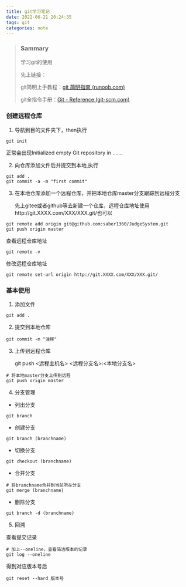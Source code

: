 ```yaml
---
title: git学习笔记
date: 2022-06-21 20:24:35
tags: git
categories: note
---
```


> ### Sammary
>
> 学习git的使用
>
> 先上链接：
>
> git简明上手教程：[git 简明指南 (runoob.com)](https://www.runoob.com/manual/git-guide/)
>
> git全指令手册：[Git - Reference (git-scm.com)](http://git-scm.com/docs)

<!--more-->

### 创建远程仓库

1. 导航到目的文件夹下，then执行

```git
git init
```

正常会出现Initialized empty Git repository in .......

2. 向仓库添加文件后并提交到本地,执行

```git
git add .
git commit -a -m "first commit"
```

3. 在本地仓库添加一个远程仓库，并把本地仓库master分支跟踪到远程分支

   先上gitee或者github等去新建一个仓库，远程仓库地址使用http://git.XXXX.com/XXX/XXX.git/也可以

```
git remote add origin git@github.com:saber1360/JudgeSystem.git
git push origin master
```

查看远程仓库地址

```git
git remote -v
```

修改远程仓库地址

```git
git remote set-url origin http://git.XXXX.com/XXX/XXX.git/
```

### 基本使用

1. 添加文件

```git
git add .
```

2. 提交到本地仓库

```git
git commit -m "注释"
```

3. 上传到远程仓库

   git push <远程主机名> <远程分支名>:<本地分支名>

```git
# 将本地master分支上传到远程
git push origin master
```

4. 分支管理

- 列出分支

```git
git branch
```

- 创建分支

```git
git branch (branchname)
```

- 切换分支

```git
git checkout (branchname)
```

- 合并分支

```git
# 将branchname合并到当前所在分支
git merge (branchname)
```

- 删除分支

```git
git branch -d (branchname)
```

5. 回溯

查看提交记录

```git
# 加上--oneline，查看简洁版本的记录
git log --oneline
```

得到对应版本号后

```git
git reset --hard 版本号
```

